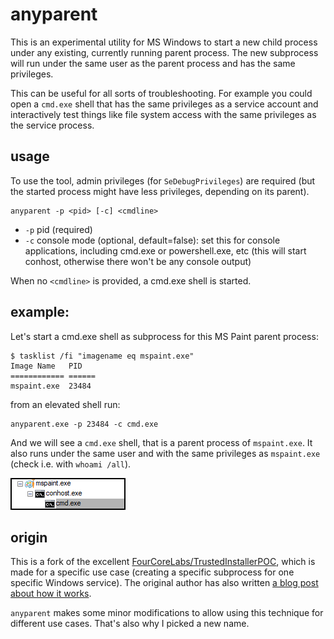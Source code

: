 # anyparent

This is an experimental utility for MS Windows to start a new child process under any existing, currently running parent process. The new subprocess will run under the same user as the parent process and has the same privileges.

This can be useful for all sorts of troubleshooting. For example you could open a `cmd.exe` shell that has the same privileges as a service account and interactively test things like file system access with the same privileges as the service process.

## usage

To use the tool, admin privileges (for `SeDebugPrivileges`) are required (but the started process might have less privileges, depending on its parent).

```
anyparent -p <pid> [-c] <cmdline>
```


- `-p` pid (required)
- `-c` console mode (optional, default=false): set this for console applications, including cmd.exe or powershell.exe, etc (this will start conhost, otherwise there won't be any console output)

When no `<cmdline>` is provided, a cmd.exe shell is started.

## example:

Let's start a cmd.exe shell as subprocess for this MS Paint parent process:

```batch
$ tasklist /fi "imagename eq mspaint.exe"
Image Name   PID 
============ ======
mspaint.exe  23484 
```

from an elevated shell run:
```
anyparent.exe -p 23484 -c cmd.exe
```

And we will see a `cmd.exe` shell, that is a parent process of `mspaint.exe`. It also runs under the same user and with the same privileges as `mspaint.exe` (check i.e. with `whoami /all`).

![screenshot process tree](_static/image.png)

## origin

This is a fork of the excellent [FourCoreLabs/TrustedInstallerPOC](https://github.com/FourCoreLabs/TrustedInstallerPOC.git), which is made for a specific use case (creating a specific subprocess for one specific Windows service). The original author has also written [a blog post about how it works](https://fourcore.io/blogs/no-more-access-denied-i-am-trustedinstaller).

`anyparent` makes some minor modifications to allow using this technique for different use cases. That's also why I picked a new name.

